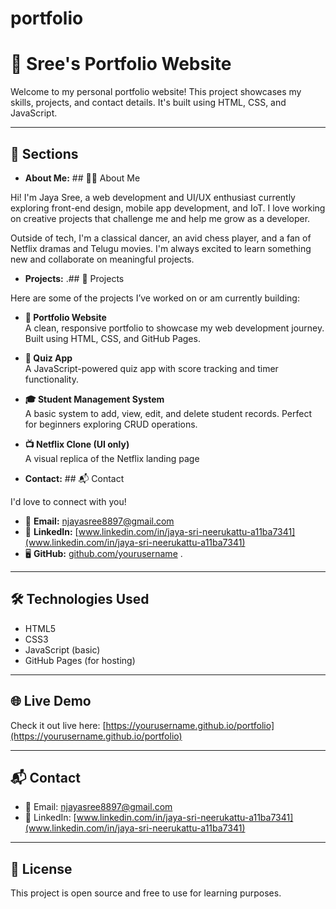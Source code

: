 # portfolio
# 💼 Sree's Portfolio Website

Welcome to my personal portfolio website! This project showcases my skills, projects, and contact details. It's built using HTML, CSS, and JavaScript.

---

## 📌 Sections

- **About Me:** ## 👩‍💻 About Me

Hi! I'm Jaya Sree, a web development and UI/UX enthusiast currently exploring front-end design, mobile app development, and IoT. I love working on creative projects that challenge me and help me grow as a developer.

Outside of tech, I'm a classical dancer, an avid chess player, and a fan of Netflix dramas and Telugu movies. I'm always excited to learn something new and collaborate on meaningful projects.


- **Projects:** .## 🚀 Projects

Here are some of the projects I’ve worked on or am currently building:

- **🎨 Portfolio Website**  
  A clean, responsive portfolio to showcase my web development journey. Built using HTML, CSS, and GitHub Pages.

- **🧠 Quiz App**  
  A JavaScript-powered quiz app with score tracking and timer functionality.

- **🎓 Student Management System**  
  A basic system to add, view, edit, and delete student records. Perfect for beginners exploring CRUD operations.

- **📺 Netflix Clone (UI only)**  
  A visual replica of the Netflix landing page

- **Contact:** ## 📬 Contact

I'd love to connect with you!

- 📧 **Email:** njayasree8897@gmail.com 
- 💼 **LinkedIn:** [www.linkedin.com/in/jaya-sri-neerukattu-a11ba7341](www.linkedin.com/in/jaya-sri-neerukattu-a11ba7341)  
- 🖥️ **GitHub:** [github.com/yourusername]()
.

---

## 🛠️ Technologies Used

- HTML5
- CSS3
- JavaScript (basic)
- GitHub Pages (for hosting)

---

## 🌐 Live Demo

Check it out live here: [https://yourusername.github.io/portfolio](https://yourusername.github.io/portfolio)

---

## 📬 Contact

- 📧 Email: njayasree8897@gmail.com 
- 💼 LinkedIn: [www.linkedin.com/in/jaya-sri-neerukattu-a11ba7341](www.linkedin.com/in/jaya-sri-neerukattu-a11ba7341)

---

## 📜 License

This project is open source and free to use for learning purposes.
